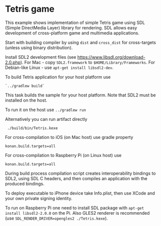 # Tetris game

This example shows implementation of simple Tetris game using SDL
(Simple DirectMedia Layer) library for rendering. SDL allows easy development
of cross-platform game and multimedia applications.

Start with building compiler by using `dist` and `cross_dist` for cross-targets (unless
using binary distribution).

Install SDL2 development files (see https://www.libsdl.org/download-2.0.php). For Mac -
copy `SDL2.framework` to `$HOME/Library/Frameworks`. For Debian-like Linux -
use `apt-get install libsdl2-dev`.

To build Tetris application for your host platform use 
    
    `../gradlew build` 
    
This task builds the sample for your host platform. Note that SDL2 must be installed on the host.

To run it on the host use `../gradlew run`

Alternatively you can run artifact directly 

     ./build/bin/Tetris.kexe

For cross-compilation to iOS (on Mac host) use gradle property

	konan.build.targets=all
    
For cross-compilation to Raspberry Pi (on Linux host) use

	konan.build.targets=all

During build process compilation script creates interoperability bindings to SDL2, using SDL C headers,
and then compiles an application with the produced bindings.

To deploy executable to iPhone device take Info.plist, then use XCode and your own private signing identity.

To run on Raspberry Pi one need to install SDL package with `apt-get install libsdl2-2.0.0` on the Pi. 
Also GLES2 renderer is recommended (use `SDL_RENDER_DRIVER=opengles2 ./Tetris.kexe`).

